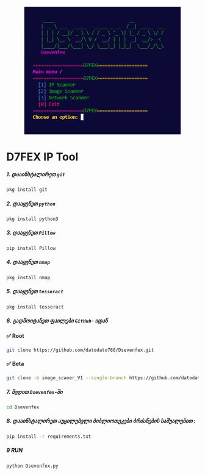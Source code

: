 <p align="center">
  <img src="imageScannerFile/image.png" alt="Alt Text">
</p>


# D7FEX IP Tool 
 

##### 1. დააინსტალირეთ `git`
```bash
pkg install git
``` 
##### 2. დააყენეთ `python`
```bash
pkg install python3
```
##### 3. დააყენეთ `Pillow`
```bash
pip install Pillow
```
##### 4. დააყენეთ `nmap`
```bash
pkg install nmap
```
##### 5. დააყენეთ `tesseract`
```bash
pkg install tesseract
```
##### 6. გადმოიტანეთ ფაილები `GitHub`- იდან
#### ✅ Root
```bash
git clone https://github.com/datodato788/Dsevenfex.git
```
#### ✅ Beta
```bash
git clone -b image_scaner_V1 --single-branch https://github.com/datodato788/Dsevenfex.git
```

##### 7. შედით `Dsevenfex`-ში
```bash
cd Dsevenfex
``` 
##### 8. დააინსტალირეთ აუცილებელი ბიბლიოთეკები ბრძანების საშუალებით :
```bash
pip install -r requirements.txt
```
##### 9 RUN 
```bash
python Dsevenfex.py
```
